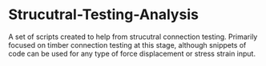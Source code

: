# Strucutral-Testing-Analysis

A set of scripts created to help from strucutral connection testing.
Primarily focused on timber connection testing at this stage, although snippets of code can be used for any type of force displacement or stress strain input.
